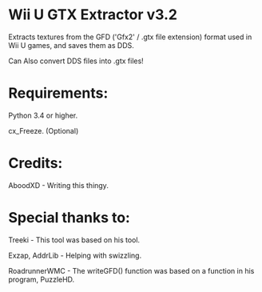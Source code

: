 # Wii U GTX Extractor v3.2
Extracts textures from the GFD ('Gfx2' / .gtx file extension) format used in Wii U games, and saves them as DDS.  
  
Can Also convert DDS files into .gtx files!  

# Requirements:
Python 3.4 or higher.

cx_Freeze. (Optional)

# Credits:
AboodXD - Writing this thingy.

# Special thanks to:
Treeki - This tool was based on his tool.  

Exzap, AddrLib - Helping with swizzling.  

RoadrunnerWMC - The writeGFD() function was based on a function in  his program, PuzzleHD.
